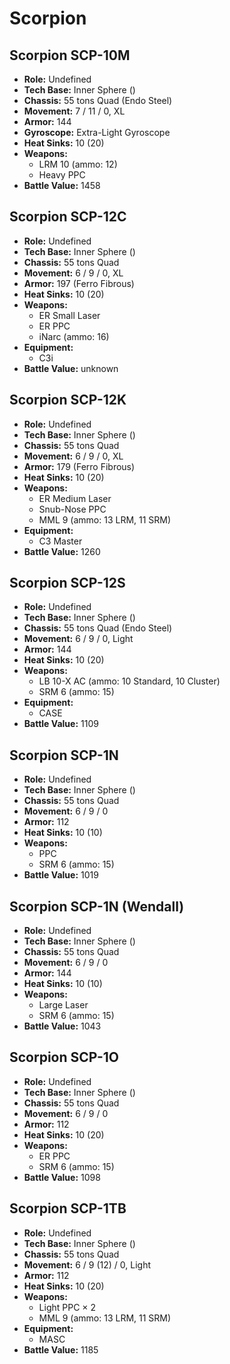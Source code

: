 # Scorpion
## Scorpion SCP-10M
- **Role:** Undefined
- **Tech Base:** Inner Sphere ()
- **Chassis:** 55 tons Quad (Endo Steel)
- **Movement:** 7 / 11 / 0, XL
- **Armor:** 144
- **Gyroscope:** Extra-Light Gyroscope
- **Heat Sinks:** 10 (20)
- **Weapons:**
  - LRM 10 (ammo: 12)
  - Heavy PPC
- **Battle Value:** 1458

## Scorpion SCP-12C
- **Role:** Undefined
- **Tech Base:** Inner Sphere ()
- **Chassis:** 55 tons Quad
- **Movement:** 6 / 9 / 0, XL
- **Armor:** 197 (Ferro Fibrous)
- **Heat Sinks:** 10 (20)
- **Weapons:**
  - ER Small Laser
  - ER PPC
  - iNarc (ammo: 16)
- **Equipment:**
  - C3i
- **Battle Value:** unknown

## Scorpion SCP-12K
- **Role:** Undefined
- **Tech Base:** Inner Sphere ()
- **Chassis:** 55 tons Quad
- **Movement:** 6 / 9 / 0, XL
- **Armor:** 179 (Ferro Fibrous)
- **Heat Sinks:** 10 (20)
- **Weapons:**
  - ER Medium Laser
  - Snub-Nose PPC
  - MML 9 (ammo: 13 LRM, 11 SRM)
- **Equipment:**
  - C3 Master
- **Battle Value:** 1260

## Scorpion SCP-12S
- **Role:** Undefined
- **Tech Base:** Inner Sphere ()
- **Chassis:** 55 tons Quad (Endo Steel)
- **Movement:** 6 / 9 / 0, Light
- **Armor:** 144
- **Heat Sinks:** 10 (20)
- **Weapons:**
  - LB 10-X AC (ammo: 10 Standard, 10 Cluster)
  - SRM 6 (ammo: 15)
- **Equipment:**
  - CASE
- **Battle Value:** 1109

## Scorpion SCP-1N
- **Role:** Undefined
- **Tech Base:** Inner Sphere ()
- **Chassis:** 55 tons Quad
- **Movement:** 6 / 9 / 0
- **Armor:** 112
- **Heat Sinks:** 10 (10)
- **Weapons:**
  - PPC
  - SRM 6 (ammo: 15)
- **Battle Value:** 1019

## Scorpion SCP-1N (Wendall)
- **Role:** Undefined
- **Tech Base:** Inner Sphere ()
- **Chassis:** 55 tons Quad
- **Movement:** 6 / 9 / 0
- **Armor:** 144
- **Heat Sinks:** 10 (10)
- **Weapons:**
  - Large Laser
  - SRM 6 (ammo: 15)
- **Battle Value:** 1043

## Scorpion SCP-1O
- **Role:** Undefined
- **Tech Base:** Inner Sphere ()
- **Chassis:** 55 tons Quad
- **Movement:** 6 / 9 / 0
- **Armor:** 112
- **Heat Sinks:** 10 (20)
- **Weapons:**
  - ER PPC
  - SRM 6 (ammo: 15)
- **Battle Value:** 1098

## Scorpion SCP-1TB
- **Role:** Undefined
- **Tech Base:** Inner Sphere ()
- **Chassis:** 55 tons Quad
- **Movement:** 6 / 9 (12) / 0, Light
- **Armor:** 112
- **Heat Sinks:** 10 (20)
- **Weapons:**
  - Light PPC × 2
  - MML 9 (ammo: 13 LRM, 11 SRM)
- **Equipment:**
  - MASC
- **Battle Value:** 1185

